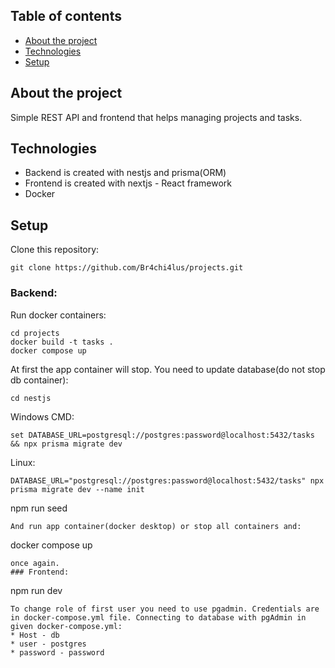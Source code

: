 ## Table of contents
* [About the project](#About-the-project)
* [Technologies](#Technologies)
* [Setup](#Setup)

## About the project
Simple REST API and frontend that helps managing projects and tasks.
## Technologies
* Backend is created with nestjs and prisma(ORM)
* Frontend is created with nextjs - React framework
* Docker
## Setup
Clone this repository:
```
git clone https://github.com/Br4chi4lus/projects.git
```
### Backend:
Run docker containers:
```
cd projects
docker build -t tasks .
docker compose up
```
At first the app container will stop. You need to update database(do not stop db container):
```
cd nestjs
```
Windows CMD:
```
set DATABASE_URL=postgresql://postgres:password@localhost:5432/tasks && npx prisma migrate dev
```
Linux:
```
DATABASE_URL="postgresql://postgres:password@localhost:5432/tasks" npx prisma migrate dev --name init
```
npm run seed
```
And run app container(docker desktop) or stop all containers and:
```
docker compose up
```
once again.
### Frontend:
```
npm run dev
```
To change role of first user you need to use pgadmin. Credentials are in docker-compose.yml file. Connecting to database with pgAdmin in given docker-compose.yml:
* Host - db
* user - postgres
* password - password
